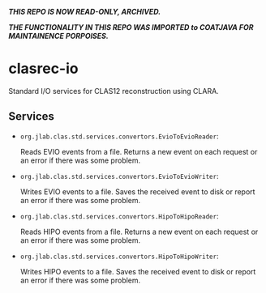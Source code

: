 **_THIS REPO IS NOW READ-ONLY, ARCHIVED._**

**_THE FUNCTIONALITY IN THIS REPO WAS IMPORTED to COATJAVA FOR MAINTAINENCE PORPOISES._**

# clasrec-io

Standard I/O services for CLAS12 reconstruction using CLARA.

## Services

-   `org.jlab.clas.std.services.convertors.EvioToEvioReader`:

    Reads EVIO events from a file.
    Returns a new event on each request or an error if there was some problem.

-   `org.jlab.clas.std.services.convertors.EvioToEvioWriter`:

    Writes EVIO events to a file.
    Saves the received event to disk or report an error if there was some
    problem.

-   `org.jlab.clas.std.services.convertors.HipoToHipoReader`:

    Reads HIPO events from a file.
    Returns a new event on each request or an error if there was some problem.

-   `org.jlab.clas.std.services.convertors.HipoToHipoWriter`:

    Writes HIPO events to a file.
    Saves the received event to disk or report an error if there was some
    problem.
